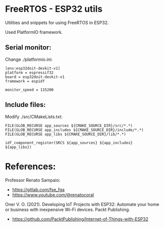# FreeRTOS - ESP32 utils

Utilities and snippets for using FreeRTOS in ESP32.

Used PlatformIO framework.


## Serial monitor:
Change ./platformio.ini:
    
    [env:esp32doit-devkit-v1]
    platform = espressif32
    board = esp32doit-devkit-v1
    framework = espidf

    monitor_speed = 115200


## Include files:
Modify ./src/CMakeLists.txt:

    FILE(GLOB_RECURSE app_sources ${CMAKE_SOURCE_DIR}/src/*.*)
    FILE(GLOB_RECURSE app_includes ${CMAKE_SOURCE_DIR}/include/*.*)
    FILE(GLOB_RECURSE app_libs ${CMAKE_SOURCE_DIR}/lib/*.*)

    idf_component_register(SRCS ${app_sources} ${app_includes} ${app_libs})

# References:
Professor Renato Sampaio:
- https://gitlab.com/fse_fga
- https://www.youtube.com/@renatocoral

Oner V. O. (2021). Developing IoT Projects with ESP32: Automate your home or business with inexpensive Wi-Fi devices. Packt Publishing.
- https://github.com/PacktPublishing/Internet-of-Things-with-ESP32